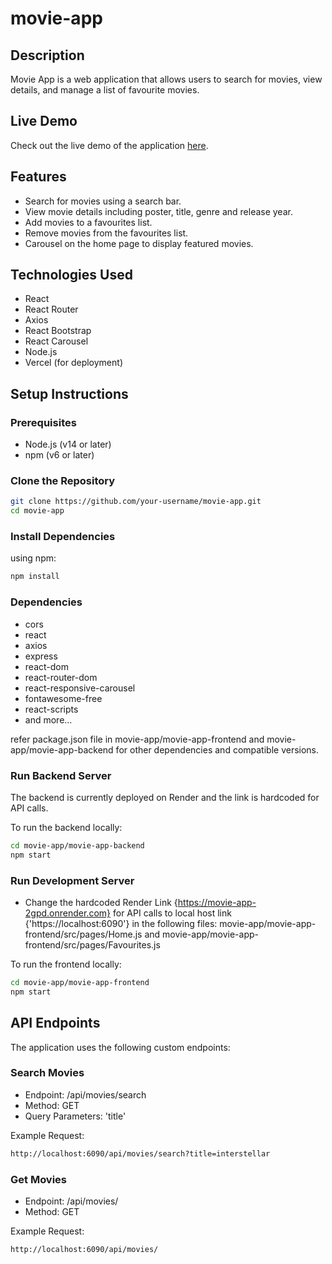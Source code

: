 # movie-app

## Description
Movie App is a web application that allows users to search for movies, view details, and manage a list of favourite movies.

## Live Demo
Check out the live demo of the application [here](https://movies-app-livid.vercel.app/).

## Features
- Search for movies using a search bar.
- View movie details including poster, title, genre and release year.
- Add movies to a favourites list.
- Remove movies from the favourites list.
- Carousel on the home page to display featured movies.

## Technologies Used
- React
- React Router
- Axios
- React Bootstrap
- React Carousel
- Node.js
- Vercel (for deployment)

## Setup Instructions

### Prerequisites
- Node.js (v14 or later)
- npm (v6 or later)

### Clone the Repository
```bash
git clone https://github.com/your-username/movie-app.git
cd movie-app
```

### Install Dependencies
using npm:
```bash
npm install
```
### Dependencies
- cors
- react
- axios
- express
- react-dom
- react-router-dom
- react-responsive-carousel
- fontawesome-free
- react-scripts
- and more...

refer package.json file in movie-app/movie-app-frontend and movie-app/movie-app-backend for other dependencies and compatible versions.

### Run Backend Server
The backend is currently deployed on Render and the link is hardcoded for API calls.

To run the backend locally:
```bash
cd movie-app/movie-app-backend
npm start
```

### Run Development Server
- Change the hardcoded Render Link {https://movie-app-2gpd.onrender.com} for API calls to local host link {'https://localhost:6090'} in the following files: movie-app/movie-app-frontend/src/pages/Home.js and movie-app/movie-app-frontend/src/pages/Favourites.js

To run the frontend locally:
```bash
cd movie-app/movie-app-frontend
npm start
```

## API Endpoints
The application uses the following custom endpoints:

### Search Movies
- Endpoint: /api/movies/search
- Method: GET
- Query Parameters: 'title'

Example Request:
```bash
http://localhost:6090/api/movies/search?title=interstellar
```

### Get Movies
- Endpoint: /api/movies/
- Method: GET

Example Request:
```bash
http://localhost:6090/api/movies/
```
